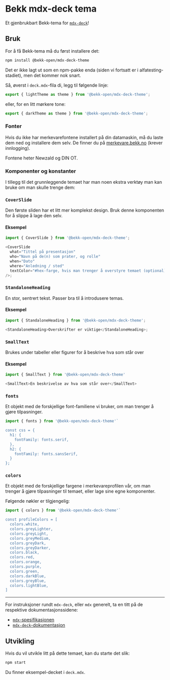 # Bekk mdx-deck tema

Et gjenbrukbart Bekk-tema for [`mdx-deck`](https://github.com/jxnblk/mdx-deck)!

## Bruk

For å få Bekk-tema må du først installere det:

```sh
npm install @bekk-open/mdx-deck-theme
```

Det er ikke lagt ut som en npm-pakke enda (siden vi fortsatt er i
alfatesting-stadiet), men det kommer nok snart.

Så, øverst i `deck.mdx`-fila di, legg til følgende linje:

```js
export { lightTheme as theme } from '@bekk-open/mdx-deck-theme';
```

eller, for en litt mørkere tone:

```js
export { darkTheme as theme } from '@bekk-open/mdx-deck-theme';
```

### Fonter

Hvis du ikke har merkevarefontene installert på din datamaskin, må du laste dem
ned og installere dem selv. De finner du på
[merkevare.bekk.no](https://merkevare.bekk.no) (krever innlogging).

Fontene heter Newzald og DIN OT.

### Komponenter og konstanter

I tillegg til det grunnleggende temaet har man noen ekstra verktøy man kan bruke
om man skulle trenge dem:

### `CoverSlide`

Den første sliden har et litt mer komplekst design. Bruk denne komponenten for å
slippe å lage den selv.

#### Eksempel

```js
import { CoverSlide } from '@bekk-open/mdx-deck-theme';

<CoverSlide
  what="Tittel på presentasjon"
  who="Navn på de(n) som prater, og rolle"
  when="Dato"
  where="Anledning / sted"
  textColor="#hex-farge, hvis man trenger å overstyre temaet (optional)"
/>;
```

### `StandaloneHeading`

En stor, sentrert tekst. Passer bra til å introdusere temas.

#### Eksempel

```js
import { StandaloneHeading } from '@bekk-open/mdx-deck-theme';

<StandaloneHeading>Overskrifter er viktige</StandaloneHeading>;
```

### `SmallText`

Brukes under tabeller eller figurer for å beskrive hva som står over

#### Eksempel

```js
import { SmallText } from '@bekk-open/mdx-deck-theme'

<SmallText>En beskrivelse av hva som står over</SmallText>
```

### `fonts`

Et objekt med de forskjellige font-familiene vi bruker, om man trenger å gjøre
tilpasninger.

```js
import { fonts } from '@bekk-open/mdx-deck-theme'`

const css = {
  h1: {
    fontFamily: fonts.serif,
  },
  h2: {
    fontFamily: fonts.sansSerif,
  }
};
```

### `colors`

Et objekt med de forskjellige fargene i merkevareprofilen vår, om man trenger å
gjøre tilpasninger til temaet, eller lage sine egne komponenter.

Følgende nøkler er tilgjengelig:

```js
import { colors } from '@bekk-open/mdx-deck-theme'`

const profileColors = [
  colors.white,
  colors.greyLighter,
  colors.greyLight,
  colors.greyMedium,
  colors.greyDark,
  colors.greyDarker,
  colors.black,
  colors.red,
  colors.orange,
  colors.purple,
  colors.green,
  colors.darkBlue,
  colors.greyBlue,
  colors.lightBlue,
]
```

---

For instruksjoner rundt `mdx-deck`, eller `mdx` generelt, ta en titt på de
respektive dokumentasjonssidene:

- [`mdx`-spesifikasjonen](https://mdxjs.com/)
- [`mdx-deck`-dokumentasjon](https://github.com/jxnblk/mdx-deck)

## Utvikling

Hvis du vil utvikle litt på dette temaet, kan du starte det slik:

```sh
npm start
```

Du finner eksempel-decket i `deck.mdx`.

